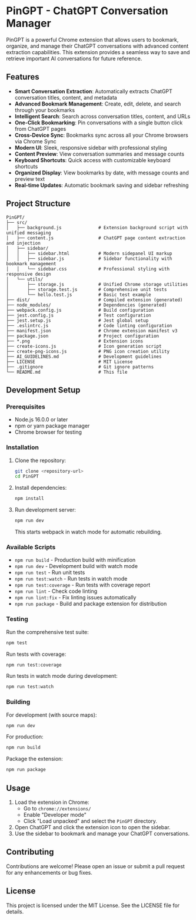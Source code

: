 # PinGPT - ChatGPT Conversation Manager

PinGPT is a powerful Chrome extension that allows users to bookmark, organize, and manage their ChatGPT conversations with advanced content extraction capabilities. This extension provides a seamless way to save and retrieve important AI conversations for future reference.

## Features

- **Smart Conversation Extraction**: Automatically extracts ChatGPT conversation titles, content, and metadata
- **Advanced Bookmark Management**: Create, edit, delete, and search through your bookmarks
- **Intelligent Search**: Search across conversation titles, content, and URLs
- **One-Click Bookmarking**: Pin conversations with a single button click from ChatGPT pages
- **Cross-Device Sync**: Bookmarks sync across all your Chrome browsers via Chrome Sync
- **Modern UI**: Sleek, responsive sidebar with professional styling
- **Content Preview**: View conversation summaries and message counts
- **Keyboard Shortcuts**: Quick access with customizable keyboard shortcuts
- **Organized Display**: View bookmarks by date, with message counts and preview text
- **Real-time Updates**: Automatic bookmark saving and sidebar refreshing

## Project Structure

```
PinGPT/
├── src/
│   ├── background.js              # Extension background script with unified messaging
│   ├── content.js                 # ChatGPT page content extraction and injection
│   ├── sidebar/
│   │   ├── sidebar.html           # Modern sidepanel UI markup
│   │   ├── sidebar.js             # Sidebar functionality with bookmark management
│   │   └── sidebar.css            # Professional styling with responsive design
│   └── utils/
│       ├── storage.js             # Unified Chrome storage utilities
│       ├── storage.test.js        # Comprehensive unit tests
│       └── hello.test.js          # Basic test example
├── dist/                          # Compiled extension (generated)
├── node_modules/                  # Dependencies (generated)
├── webpack.config.js              # Build configuration
├── jest.config.js                 # Test configuration
├── jest.setup.js                  # Jest global setup
├── .eslintrc.js                   # Code linting configuration
├── manifest.json                  # Chrome extension manifest v3
├── package.json                   # Project configuration
├── *.png                          # Extension icons
├── create-icons.js                # Icon generation script
├── create-png-icons.js            # PNG icon creation utility
├── AI_GUIDELINES.md               # Development guidelines
├── LICENSE                        # MIT License
├── .gitignore                     # Git ignore patterns
└── README.md                      # This file
```

## Development Setup

### Prerequisites
- Node.js 16.0.0 or later
- npm or yarn package manager
- Chrome browser for testing

### Installation

1. Clone the repository:
   ```bash
   git clone <repository-url>
   cd PinGPT
   ```

2. Install dependencies:
   ```bash
   npm install
   ```

3. Run development server:
   ```bash
   npm run dev
   ```
   This starts webpack in watch mode for automatic rebuilding.

### Available Scripts

- `npm run build` - Production build with minification
- `npm run dev` - Development build with watch mode
- `npm run test` - Run unit tests
- `npm run test:watch` - Run tests in watch mode
- `npm run test:coverage` - Run tests with coverage report
- `npm run lint` - Check code linting
- `npm run lint:fix` - Fix linting issues automatically
- `npm run package` - Build and package extension for distribution

### Testing

Run the comprehensive test suite:
```bash
npm test
```

Run tests with coverage:
```bash
npm run test:coverage
```

Run tests in watch mode during development:
```bash
npm run test:watch
```

### Building

For development (with source maps):
```bash
npm run dev
```

For production:
```bash
npm run build
```

Package the extension:
```bash
npm run package
```

## Usage

1. Load the extension in Chrome:
   - Go to `chrome://extensions/`
   - Enable "Developer mode"
   - Click "Load unpacked" and select the `PinGPT` directory.
2. Open ChatGPT and click the extension icon to open the sidebar.
3. Use the sidebar to bookmark and manage your ChatGPT conversations.

## Contributing

Contributions are welcome! Please open an issue or submit a pull request for any enhancements or bug fixes.

## License

This project is licensed under the MIT License. See the LICENSE file for details.